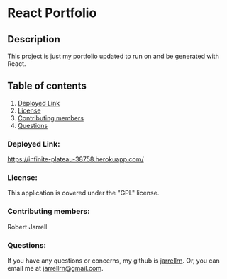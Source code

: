# React Portfolio

## Description

This project is just my portfolio updated to run on and be generated with React.

## Table of contents

1. [Deployed Link](#deploy)
2. [License](#license)
3. [Contributing members](#contributing)
4. [Questions](#questions)

### Deployed Link: <a name="deploy"></a>

https://infinite-plateau-38758.herokuapp.com/

### License: <a name="license"></a>

This application is covered under the "GPL" license.

### Contributing members: <a name="contributing"></a>

Robert Jarrell

### Questions: <a name="questions"></a>

If you have any questions or concerns, my github is [jarrellrn](https://github.com/jarrellrn). Or, you can email me at jarrellrn@gmail.com.
